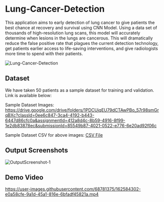 # Lung-Cancer-Detection

This application aims to early detection of lung cancer to give patients the best chance at recovery and survival using CNN Model. Using a data set of thousands of high-resolution lung scans, this model will accurately determine when lesions in the lungs are cancerous. This will dramatically reduce the false positive rate that plagues the current detection technology, get patients earlier access to life-saving interventions, and give radiologists more time to spend with their patients.

![Lung-Cancer-Detection](https://user-images.githubusercontent.com/68781375/162584408-450580c0-3354-470b-a69c-180a19802fd4.jpg)

## Dataset

We have taken 50 patients as a sample dataset for training and validation. Link is available below: 

Sample Dataset Images: https://drive.google.com/drive/folders/1PDCUjqEU79dCTAwPBo_57r98smGrqBXc?classId=0ee6c847-3ca4-4192-b443-6447d86cfc0a&assignmentId=412a8d4c-8b59-4916-8f99-1e2db83878ec&submissionId=85549b87-4021-0522-e776-6e20ad92f06c

Sample Dataset CSV for above images: [CSV File](https://github.com/Priyansh42/Lung-Cancer-Detection/blob/main/stage1_labels.csv)

## Output Screenshots

![OutputScreenshot-1](https://user-images.githubusercontent.com/68781375/162584315-359fba81-6827-437f-ab54-b8dee534f1d8.JPG)

## Demo Video

https://user-images.githubusercontent.com/68781375/162584302-e0a58cfe-9a1d-45a1-816e-6bfadf45821a.mp4
